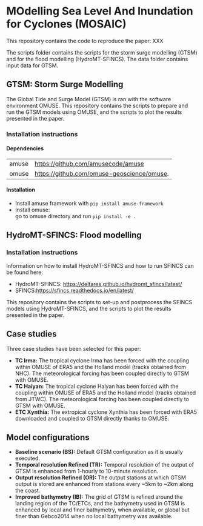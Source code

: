 # MOdelling Sea Level And Inundation for Cyclones (MOSAIC)
This repository contains the code to reproduce the paper:
XXX

The scripts folder contains the scripts for the storm surge modelling (GTSM) and for the flood modelling (HydroMT-SFINCS).
The data folder contains input data for GTSM.

## GTSM: Storm Surge Modelling
The Global Tide and Surge Model (GTSM) is ran with the software environment OMUSE.
This repository contains the scripts to prepare and run the GTSM models using OMUSE, and the scripts to plot the results presented in the paper.

### Installation instructions
#### Dependencies

|                |                                                                                            |
| -------------- | ------------------------------------------------------------------------------------------ |
| amuse          | https://github.com/amusecode/amuse                                                         |
| omuse          | https://github.com/omuse-geoscience/omuse.                                                 |

#### Installation

* Install amuse framework with `pip install amuse-framework`
* Install omuse:\
  go to omuse directory and run `pip install -e .`

## HydroMT-SFINCS: Flood modelling
### Installation instructions
Information on how to install HydroMT-SFINCS and how to run SFINCS can be found here:
* HydroMT-SFINCS: https://deltares.github.io/hydromt_sfincs/latest/
* SFINCS:https://sfincs.readthedocs.io/en/latest/

This repository contains the scripts to set-up and postprocess the SFINCS models using HydroMT-SFINCS, and the scripts to plot the results presented in the paper.

## Case studies
Three case studies have been selected for this paper:
* **TC Irma:** The tropical cyclone Irma has been forced with the coupling within OMUSE of ERA5 and the Holland model (tracks obtained from NHC). The meteorological forcing has been coupled directly to GTSM with OMUSE.
* **TC Haiyan:** The tropical cyclone Haiyan has been forced with the coupling within OMUSE of ERA5 and the Holland model (tracks obtained from JTWC). The meteorological forcing has been coupled directly to GTSM with OMUSE.
* **ETC Xynthia:** The extropical cyclone Xynthia has been forced with ERA5 downloaded and coupled to GTSM directly thanks to OMUSE.

## Model configurations
* **Baseline scenario (BS):** Default GTSM configuration as it is usually executed.
* **Temporal resolution Refined (TR):** Temporal resolution of the output of GTSM is enhanced from 1-hourly to 10-minute resolution.
* **Output resolution Refined (OR):** The output stations at which GTSM output is stored are enhanced from stations every ~5km to ~2km along the coast.
* **Improved bathymetry (IB):** The grid of GTSM is refined around the landing region of the TC/ETCs, and the bathymetry used in GTSM is enhanced by local and finer bathymetry, when available, or global but finer than Gebco2014 when no local bathymetry was available.

